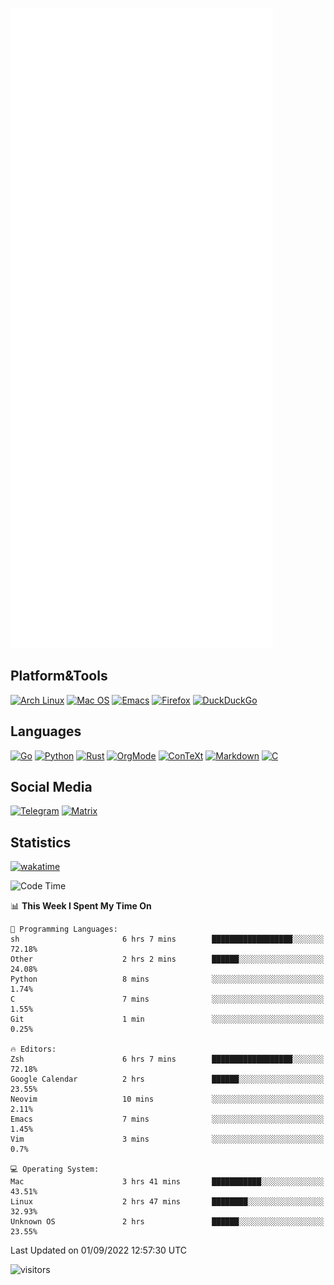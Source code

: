 ![Metrics](https://github.com/SteamedFish/SteamedFish/blob/master/github-metrics.svg)

## Platform&Tools

[![Arch Linux](https://img.shields.io/badge/ArchLinux-1793D1?logo=arch-linux&logoColor=fff&style=flat-square)](https://archlinux.org/)
[![Mac OS](https://img.shields.io/badge/MacOS-000000?style=flat-square&logo=macos&logoColor=F0F0F0)](https://www.apple.com/macos/)
[![Emacs](https://img.shields.io/badge/Emacs-%237F5AB6.svg?&style=flat-square&logo=gnu-emacs&logoColor=white)](https://www.gnu.org/software/emacs/)
[![Firefox](https://img.shields.io/badge/Firefox-FF7139?style=flat-square&logo=Firefox-Browser&logoColor=white)](https://firefox.com/)
[![DuckDuckGo](https://img.shields.io/badge/DuckDuckGo-DE5833?style=flat-square&logo=DuckDuckGo&logoColor=white)](https://duckduckgo.com/)

## Languages

[![Go](https://img.shields.io/badge/Golang-%2300ADD8.svg?style=flat-square&logo=go&logoColor=white)](https://golang.org/)
[![Python](https://img.shields.io/badge/Python-3670A0?style=flat-square&logo=python&logoColor=ffdd54)](https://www.python.org/)
[![Rust](https://img.shields.io/badge/Rust-%23000000.svg?style=flat-square&logo=rust&logoColor=white)](https://www.rust-lang.org/)
[![OrgMode](https://img.shields.io/badge/OrgMode-%23000000.svg?style=flat-square&logo=org&logoColor=white)](https://orgmode.org/)
[![ConTeXt](https://img.shields.io/badge/ConTeXt-%23008080.svg?style=flat-square&logo=latex&logoColor=white)](https://contextgarden.net/)
[![Markdown](https://img.shields.io/badge/MarkDown-%23000000.svg?style=flat-square&logo=markdown&logoColor=white)](https://daringfireball.net/projects/markdown/)
[![C](https://img.shields.io/badge/C-%2300599C.svg?style=flat-square&logo=c&logoColor=white)](https://www.iso.org/standard/74528.html)

## Social Media
[![Telegram](https://img.shields.io/badge/SteamedFish-2CA5E0?style=social&logo=telegram&logoColor=white)](https://t.me/SteamedFish)
[![Matrix](https://img.shields.io/badge/SteamedFish-2CA5E0?style=social&logo=matrix&logoColor=black)](https://matrix.to/#/@i:steamedfish.org)

## Statistics
[![wakatime](https://wakatime.com/badge/user/168280d6-fcf2-4b4f-ad3a-dc4612f35b38.svg)](https://wakatime.com/@168280d6-fcf2-4b4f-ad3a-dc4612f35b38)

<!--START_SECTION:waka-->
![Code Time](http://img.shields.io/badge/Code%20Time-1%2C983%20hrs%2027%20mins-blue)

📊 **This Week I Spent My Time On** 

```text
💬 Programming Languages: 
sh                       6 hrs 7 mins        ██████████████████░░░░░░░   72.18% 
Other                    2 hrs 2 mins        ██████░░░░░░░░░░░░░░░░░░░   24.08% 
Python                   8 mins              ░░░░░░░░░░░░░░░░░░░░░░░░░   1.74% 
C                        7 mins              ░░░░░░░░░░░░░░░░░░░░░░░░░   1.55% 
Git                      1 min               ░░░░░░░░░░░░░░░░░░░░░░░░░   0.25%

🔥 Editors: 
Zsh                      6 hrs 7 mins        ██████████████████░░░░░░░   72.18% 
Google Calendar          2 hrs               ██████░░░░░░░░░░░░░░░░░░░   23.55% 
Neovim                   10 mins             ░░░░░░░░░░░░░░░░░░░░░░░░░   2.11% 
Emacs                    7 mins              ░░░░░░░░░░░░░░░░░░░░░░░░░   1.45% 
Vim                      3 mins              ░░░░░░░░░░░░░░░░░░░░░░░░░   0.7%

💻 Operating System: 
Mac                      3 hrs 41 mins       ███████████░░░░░░░░░░░░░░   43.51% 
Linux                    2 hrs 47 mins       ████████░░░░░░░░░░░░░░░░░   32.93% 
Unknown OS               2 hrs               ██████░░░░░░░░░░░░░░░░░░░   23.55%

```


 Last Updated on 01/09/2022 12:57:30 UTC
<!--END_SECTION:waka-->

![visitors](https://visitor-badge.laobi.icu/badge?page_id=SteamedFish.SteamedFish)
